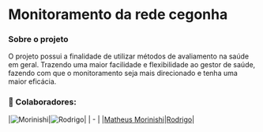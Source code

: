 # Monitoramento da rede cegonha

### Sobre o projeto

O projeto possui a finalidade de utilizar métodos de avaliamento na saúde em geral. Trazendo uma maior facilidade e flexibilidade ao gestor de saúde, fazendo com que o
monitoramento seja mais direcionado e tenha uma maior eficácia.

### :handshake: Colaboradores:

|![Morinishi](https://github.com/Morinishi15.png)|![Rodrigo](https://github.com/Rody347.png)|
| - |
|[Matheus Morinishi](https://github.com/Morinishi15)|[Rodrigo](https://github.com/Rody347)|
